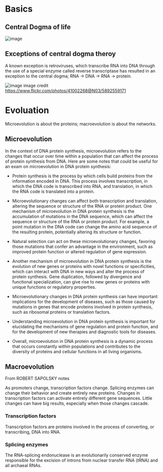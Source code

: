 # Basics 

## Central Dogma of life

![image](https://user-images.githubusercontent.com/13312112/205510196-959337d6-9ef2-4830-a2dd-95a33877b50e.png)

## Exceptions of central dogma theroy
A known exception is retroviruses, which transcribe RNA into DNA through the use of a special enzyme called reverse transcriptase has resulted in an exception to the central dogma; RNA → DNA → RNA → protein.

![image](https://user-images.githubusercontent.com/13312112/197333715-bb0413ea-5594-4d91-8701-fed5b3a8e77a.png)
image credit https://www.flickr.com/photos/41002268@N03/5892559171

# Evoluation 

Microevolution is about the proteins; macroevolution is about the networks.

## Microevolution
In the context of DNA protein synthesis, microevolution refers to the changes that occur over time within a population that can affect the process of protein synthesis from DNA. Here are some notes that could be useful for an exam on microevolution in DNA protein synthesis:

- Protein synthesis is the process by which cells build proteins from the information encoded in DNA. This process involves transcription, in which the DNA code is transcribed into RNA, and translation, in which the RNA code is translated into a protein.

- Microevolutionary changes can affect both transcription and translation, altering the sequence or structure of the RNA or protein product.
One mechanism of microevolution in DNA protein synthesis is the accumulation of mutations in the DNA sequence, which can affect the sequence or structure of the RNA or protein product. For example, a point mutation in the DNA code can change the amino acid sequence of the resulting protein, potentially altering its structure or function.

- Natural selection can act on these microevolutionary changes, favoring those mutations that confer an advantage in the environment, such as improved protein function or altered regulation of gene expression.

- Another mechanism of microevolution in DNA protein synthesis is the evolution of new genes or proteins with novel functions or specificities, which can interact with DNA in new ways and alter the process of protein synthesis. Gene duplication, followed by divergence and functional specialization, can give rise to new genes or proteins with unique functions or regulatory properties.

- Microevolutionary changes in DNA protein synthesis can have important implications for the development of diseases, such as those caused by mutations in genes that encode proteins involved in protein synthesis, such as ribosomal proteins or translation factors.

- Understanding microevolution in DNA protein synthesis is important for elucidating the mechanisms of gene regulation and protein function, and for the development of new therapies and diagnostic tools for diseases.

- Overall, microevolution in DNA protein synthesis is a dynamic process that occurs constantly within populations and contributes to the diversity of proteins and cellular functions in all living organisms.

## Macroevolution

From ROBERT SAPOLSKY notes

As promoters change, transcription factors change. Splicing enzymes can change their behavior and create entirely new proteins. Changes in transcription factors can activate entirely different gene sequences. Little changes can have big results, especially when those changes cascade.

### Transcription factors
Transcription factors are proteins involved in the process of converting, or transcribing, DNA into RNA.

### Splicing enzymes
The RNA-splicing endonuclease is an evolutionarily conserved enzyme responsible for the excision of introns from nuclear transfer RNA (tRNA) and all archaeal RNAs.

